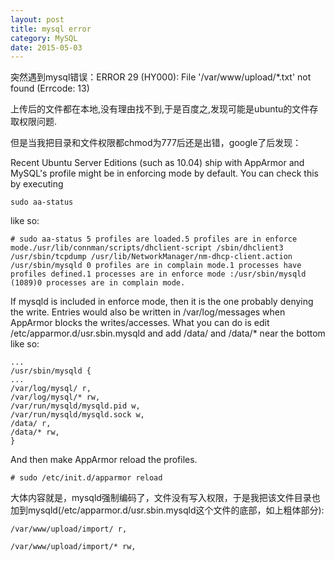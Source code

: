 ```yaml
---
layout: post
title: mysql error
category: MySQL
date: 2015-05-03
---
```


突然遇到mysql错误：ERROR 29 (HY000): File '/var/www/upload/*.txt' not found (Errcode: 13)

上传后的文件都在本地,没有理由找不到,于是百度之,发现可能是ubuntu的文件存取权限问题.

但是当我把目录和文件权限都chmod为777后还是出错，google了后发现：

Recent Ubuntu Server Editions (such as 10.04) ship with AppArmor and MySQL's profile might be in enforcing mode by default. You can check this by executing 

	sudo aa-status
like so:

	# sudo aa-status 5 profiles are loaded.5 profiles are in enforce mode./usr/lib/connman/scripts/dhclient-script /sbin/dhclient3 /usr/sbin/tcpdump /usr/lib/NetworkManager/nm-dhcp-client.action /usr/sbin/mysqld 0 profiles are in complain mode.1 processes have profiles defined.1 processes are in enforce mode :/usr/sbin/mysqld (1089)0 processes are in complain mode.


If mysqld is included in enforce mode, then it is the one probably denying the write. Entries would also be written in 
	/var/log/messages
when AppArmor blocks the writes/accesses. What you can do is edit
	/etc/apparmor.d/usr.sbin.mysqld
and add 
	/data/
and 
	/data/*
near the bottom like so:

	...
	/usr/sbin/mysqld {
	...
	/var/log/mysql/ r,
	/var/log/mysql/* rw,
	/var/run/mysqld/mysqld.pid w,
	/var/run/mysqld/mysqld.sock w,
	/data/ r,
	/data/* rw,
	}

And then make AppArmor reload the profiles.

	# sudo /etc/init.d/apparmor reload

大体内容就是，mysqld强制编码了，文件没有写入权限，于是我把该文件目录也加到mysqld(/etc/apparmor.d/usr.sbin.mysqld这个文件的底部，如上粗体部分):

	/var/www/upload/import/ r,

	/var/www/upload/import/* rw,



